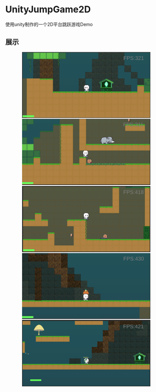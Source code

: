 # UnityJumpGame2D
使用unity制作的一个2D平台跳跃游戏Demo

## 展示
<p align = "center">
<img src="https://github.com/HunZiLei/UnityJumpGame2D/blob/main/1.png" width="400"/>
<img src="https://github.com/HunZiLei/UnityJumpGame2D/blob/main/2.png" width="400"/>
<img src="https://github.com/HunZiLei/UnityJumpGame2D/blob/main/3.png" width="400"/>
<img src="https://github.com/HunZiLei/UnityJumpGame2D/blob/main/4.png" width="400"/>
<img src="https://github.com/HunZiLei/UnityJumpGame2D/blob/main/5.png" width="400"/>
</p>
